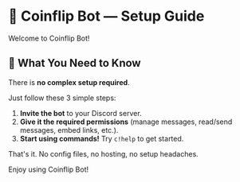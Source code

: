 # 🚀 Coinflip Bot — Setup Guide

Welcome to Coinflip Bot!

## 🧠 What You Need to Know

There is **no complex setup required**.

Just follow these 3 simple steps:

1. **Invite the bot** to your Discord server.
2. **Give it the required permissions** (manage messages, read/send messages, embed links, etc.).
3. **Start using commands!** Try `c!help` to get started.

That's it. No config files, no hosting, no setup headaches.

Enjoy using Coinflip Bot!
